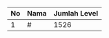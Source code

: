 | No | Nama            | Jumlah Level |
|----|-----------------|--------------|
| 1  | #    |    1526        |
